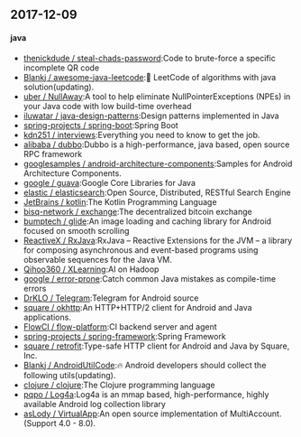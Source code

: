 ## 2017-12-09

#### java
* [thenickdude / steal-chads-password](https://github.com/thenickdude/steal-chads-password):Code to brute-force a specific incomplete QR code
* [Blankj / awesome-java-leetcode](https://github.com/Blankj/awesome-java-leetcode):👑 LeetCode of algorithms with java solution(updating).
* [uber / NullAway](https://github.com/uber/NullAway):A tool to help eliminate NullPointerExceptions (NPEs) in your Java code with low build-time overhead
* [iluwatar / java-design-patterns](https://github.com/iluwatar/java-design-patterns):Design patterns implemented in Java
* [spring-projects / spring-boot](https://github.com/spring-projects/spring-boot):Spring Boot
* [kdn251 / interviews](https://github.com/kdn251/interviews):Everything you need to know to get the job.
* [alibaba / dubbo](https://github.com/alibaba/dubbo):Dubbo is a high-performance, java based, open source RPC framework
* [googlesamples / android-architecture-components](https://github.com/googlesamples/android-architecture-components):Samples for Android Architecture Components.
* [google / guava](https://github.com/google/guava):Google Core Libraries for Java
* [elastic / elasticsearch](https://github.com/elastic/elasticsearch):Open Source, Distributed, RESTful Search Engine
* [JetBrains / kotlin](https://github.com/JetBrains/kotlin):The Kotlin Programming Language
* [bisq-network / exchange](https://github.com/bisq-network/exchange):The decentralized bitcoin exchange
* [bumptech / glide](https://github.com/bumptech/glide):An image loading and caching library for Android focused on smooth scrolling
* [ReactiveX / RxJava](https://github.com/ReactiveX/RxJava):RxJava – Reactive Extensions for the JVM – a library for composing asynchronous and event-based programs using observable sequences for the Java VM.
* [Qihoo360 / XLearning](https://github.com/Qihoo360/XLearning):AI on Hadoop
* [google / error-prone](https://github.com/google/error-prone):Catch common Java mistakes as compile-time errors
* [DrKLO / Telegram](https://github.com/DrKLO/Telegram):Telegram for Android source
* [square / okhttp](https://github.com/square/okhttp):An HTTP+HTTP/2 client for Android and Java applications.
* [FlowCI / flow-platform](https://github.com/FlowCI/flow-platform):CI backend server and agent
* [spring-projects / spring-framework](https://github.com/spring-projects/spring-framework):Spring Framework
* [square / retrofit](https://github.com/square/retrofit):Type-safe HTTP client for Android and Java by Square, Inc.
* [Blankj / AndroidUtilCode](https://github.com/Blankj/AndroidUtilCode):🔥 Android developers should collect the following utils(updating).
* [clojure / clojure](https://github.com/clojure/clojure):The Clojure programming language
* [pqpo / Log4a](https://github.com/pqpo/Log4a):Log4a is an mmap based, high-performance, highly available Android log collection library
* [asLody / VirtualApp](https://github.com/asLody/VirtualApp):An open source implementation of MultiAccount.(Support 4.0 - 8.0).
